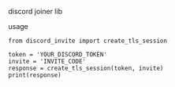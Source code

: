 discord joiner lib

usage
```
from discord_invite import create_tls_session

token = 'YOUR_DISCORD_TOKEN'
invite = 'INVITE_CODE'
response = create_tls_session(token, invite)
print(response)
```